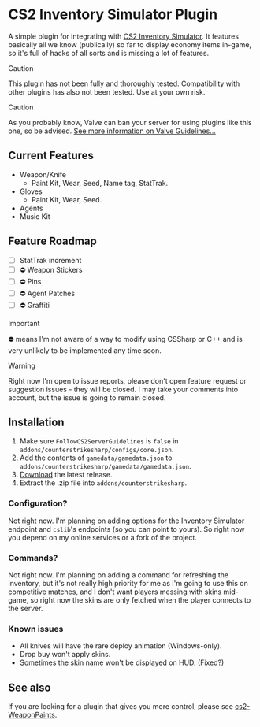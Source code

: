 # CS2 Inventory Simulator Plugin

A simple plugin for integrating with [CS2 Inventory Simulator](https://inventory.cstrike.app). It features basically all we know (publically) so far to display economy items in-game, so it's full of hacks of all sorts and is missing a lot of features.

> [!CAUTION]
> This plugin has not been fully and thoroughly tested. Compatibility with other plugins has also not been tested. Use at your own risk.

> [!CAUTION]
> As you probably know, Valve can ban your server for using plugins like this one, so be advised. [See more information on Valve Guidelines...](https://blog.counter-strike.net/index.php/server_guidelines)

## Current Features

- Weapon/Knife
  - Paint Kit, Wear, Seed, Name tag, StatTrak.
- Gloves
  - Paint Kit, Wear, Seed. 
- Agents
- Music Kit

## Feature Roadmap

- [ ] StatTrak increment
- [ ] ⛔ Weapon Stickers
- [ ] ⛔ Pins
- [ ] ⛔ Agent Patches
- [ ] ⛔ Graffiti

> [!IMPORTANT]  
> ⛔ means I'm not aware of a way to modify using CSSharp or C++ and is very unlikely to be implemented any time soon.

> [!WARNING]  
> Right now I'm open to issue reports, please don't open feature request or suggestion issues - they will be closed. I may take your comments into account, but the issue is going to remain closed.

## Installation

1. Make sure `FollowCS2ServerGuidelines` is `false` in `addons/counterstrikesharp/configs/core.json`.
2. Add the contents of `gamedata/gamedata.json` to `addons/counterstrikesharp/gamedata/gamedata.json`.
3. [Download](https://github.com/ianlucas/cs2-InventorySimulatorPlugin/releases) the latest release.
4. Extract the .zip file into `addons/counterstrikesharp`.

### Configuration?

Not right now. I'm planning on adding options for the Inventory Simulator endpoint and `cslib`'s endpoints (so you can point to yours). So right now you depend on my online services or a fork of the project.

### Commands?

Not right now. I'm planning on adding a command for refreshing the inventory, but it's not really high priority for me as I'm going to use this on competitive matches, and I don't want players messing with skins mid-game, so right now the skins are only fetched when the player connects to the server.

### Known issues

- All knives will have the rare deploy animation (Windows-only).
- Drop buy won't apply skins.
- Sometimes the skin name won't be displayed on HUD. (Fixed?)

## See also

If you are looking for a plugin that gives you more control, please see [cs2-WeaponPaints](https://github.com/Nereziel/cs2-WeaponPaints).
